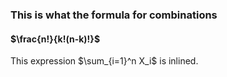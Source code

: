 ### This is what the formula for combinations

#### $\frac{n!}{k!(n-k)!}$

This expression $\sum_{i=1}^n X_i$ is inlined.
